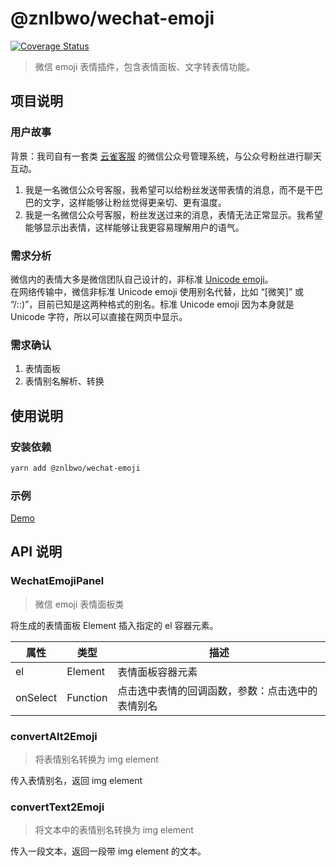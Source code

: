 # @znlbwo/wechat-emoji

[![Coverage Status](https://coveralls.io/repos/github/znlbwo/wechat-emoji/badge.svg)](https://coveralls.io/github/znlbwo/wechat-emoji)

> 微信 emoji 表情插件，包含表情面板、文字转表情功能。

## 项目说明

### 用户故事

背景：我司自有一套类 [云雀客服](https://www.yunque360.com/) 的微信公众号管理系统，与公众号粉丝进行聊天互动。

1. 我是一名微信公众号客服，我希望可以给粉丝发送带表情的消息，而不是干巴巴的文字，这样能够让粉丝觉得更亲切、更有温度。
2. 我是一名微信公众号客服，粉丝发送过来的消息，表情无法正常显示。我希望能够显示出表情，这样能够让我更容易理解用户的语气。

<!-- 例： -->

### 需求分析

微信内的表情大多是微信团队自己设计的，非标准 [Unicode emoji](https://unicode.org/emoji/charts/full-emoji-list.html)。  
在网络传输中，微信非标准 Unicode emoji 使用别名代替，比如 “[微笑]” 或 “/::)”，目前已知是这两种格式的别名。标准 Unicode emoji 因为本身就是 Unicode 字符，所以可以直接在网页中显示。

### 需求确认

1. 表情面板
2. 表情别名解析、转换

<!-- | 表情 | 别名   |
| ---- | ------ |
| 😄   | \ue415 |
| 😷   | \ue40c |
| 😂   | \ue412 |
| 😝   | \ue409 |
| 😳   | \ue40d |
| 😱   | \ue107 |
| 😔   | \ue403 |
| 😒   | \ue40e |
| 👻   | \ue11b |
| 🙏   | \ue41d |
| 💪   | \ue14c |
| 🎉   | \ue312 |
| 🎁   | \ue112 | -->

<!-- ![微信 emoji 表情集合](./wechat-emoji-panel.png) -->

## 使用说明

### 安装依赖

```bash
yarn add @znlbwo/wechat-emoji
```

### 示例

[Demo](./demo)

## API 说明

### WechatEmojiPanel

> 微信 emoji 表情面板类

将生成的表情面板 Element 插入指定的 el 容器元素。

| 属性     | 类型     | 描述                                             |
| -------- | -------- | ------------------------------------------------ |
| el       | Element  | 表情面板容器元素                                 |
| onSelect | Function | 点击选中表情的回调函数，参数：点击选中的表情别名 |

### convertAlt2Emoji

> 将表情别名转换为 img element

传入表情别名，返回 img element

### convertText2Emoji

> 将文本中的表情别名转换为 img element

传入一段文本，返回一段带 img element 的文本。
